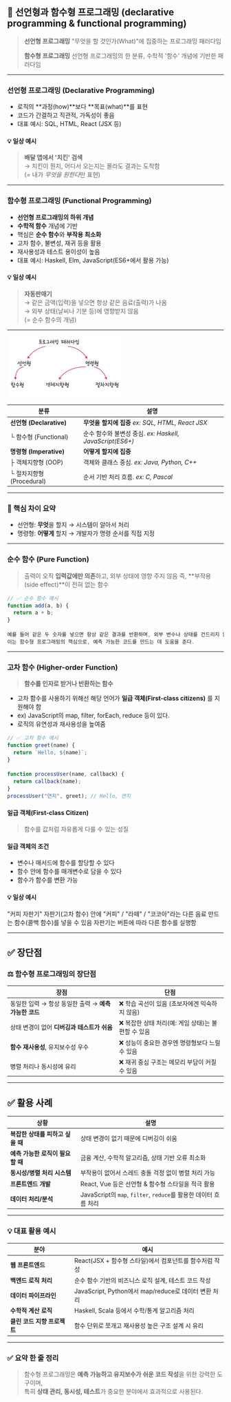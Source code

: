 ## 🔖 선언형과 함수형 프로그래밍 (declarative programming & functional programming)

> **선언형 프로그래밍** "무엇을 할 것인가(What)"에 집중하는 프로그래밍 패러다임
> 
> **함수형 프로그래밍** 선언형 프로그래밍의 한 분류, 수학적 '함수' 개념에 기반한 패러다임

---

### 선언형 프로그래밍 (Declarative Programming)
- 로직의 **과정(how)**보다 **목표(what)**를 표현
- 코드가 간결하고 직관적, 가독성이 좋음
- 대표 예시: SQL, HTML, React (JSX 등)

#### 💡 일상 예시
> **배달 앱에서 '치킨' 검색**  
> → 치킨이 뭔지, 어디서 오는지는 몰라도 결과는 도착함  
> (= 내가 *무엇을 원한다*만 표현)

---

### 함수형 프로그래밍 (Functional Programming)
- **선언형 프로그래밍의 하위 개념**
- **수학적 함수** 개념에 기반
- 핵심은 **순수 함수**와 **부작용 최소화**
- 고차 함수, 불변성, 재귀 등을 활용
- 재사용성과 테스트 용이성이 높음
- 대표 예시: Haskell, Elm, JavaScript(ES6+에서 활용 가능)
  
#### 💡 일상 예시
> **자동판매기**  
> → 같은 금액(입력)을 넣으면 항상 같은 음료(출력)가 나옴  
> → 외부 상태(날씨나 기분 등)에 영향받지 않음  
> (= 순수 함수의 개념)

---

![alt text](./images/yjimage1.png)

| 분류 | 설명 |
|------|------|
| **선언형 (Declarative)** | **무엇을 할지에 집중** *ex: SQL, HTML, React JSX* |
| └ 함수형 (Functional) | 순수 함수와 불변성 중심. *ex: Haskell, JavaScript(ES6+)* |
| **명령형 (Imperative)** | **어떻게 할지에 집중** |
| ├ 객체지향형 (OOP) | 객체와 클래스 중심. *ex: Java, Python, C++* |
| └ 절차지향형 (Procedural) | 순서 기반 처리 흐름. *ex: C, Pascal* |

---

### 🧭 핵심 차이 요약

- 선언형: **무엇**을 할지 → 시스템이 알아서 처리
- 명령형: **어떻게** 할지 → 개발자가 명령 순서를 직접 지정

---

### 순수 함수 (Pure Function)
> 출력이 오직 **입력값에만 의존**하고, 외부 상태에 영향 주지 않음
> 즉, **부작용(side effect)**이 전혀 없는 함수

```js
// ✅ 순수 함수 예시
function add(a, b) {
  return a + b;
}

예를 들어 같은 두 숫자를 넣으면 항상 같은 결과를 반환하며, 외부 변수나 상태를 건드리지 않는다.
이는 함수형 프로그래밍의 핵심으로, 예측 가능한 코드를 만드는 데 도움을 준다.

```
---
### 고차 함수 (Higher-order Function)
> **함수를 인자로 받거나 반환하는 함수** 
- 고차 함수를 사용하기 위해선 해당 언어가 **일급 객체(First-class citizens)** 를 지원해야 함
- ex) JavaScript의 map, filter, forEach, reduce 등이 있다.
- 로직의 유연성과 재사용성을 높여줌

```js
// ✅ 고차 함수 예시
function greet(name) {
  return `Hello, ${name}`;
}

function processUser(name, callback) {
  return callback(name);
}
processUser("연지", greet); // Hello, 연지
```


#### 일급 객체(First-class Citizen)
> 함수를 값처럼 자유롭게 다룰 수 있는 성질

#### 일급 객체의 조건
- 변수나 매서드에 함수를 할당할 수 있다
- 함수 안에 함수를 매개변수로 담을 수 있다
- 함수가 함수를 변환 가능


#### 💡 일상 예시
"커피 자판기"
자판기(고차 함수) 안에
"커피" / "라떼" / "코코아"라는 다른 음료 만드는 함수(콜백 함수)를 넣을 수 있음
자판기는 버튼에 따라 다른 함수를 실행함

---
## ✅ 장단점

### ⚖️ 함수형 프로그래밍의 장단점

| 장점 | 단점 |
|------|------|
| 동일한 입력 → 항상 동일한 출력 → **예측 가능한 코드** | ❌ 학습 곡선이 있음 (초보자에겐 익숙하지 않음) |
| 상태 변경이 없어 **디버깅과 테스트가 쉬움** | ❌ 복잡한 상태 처리(예: 게임 상태)는 불편할 수 있음 |
| **함수 재사용성**, 유지보수성 우수 | ❌ 성능이 중요한 경우엔 명령형보다 느릴 수 있음 |
| 병렬 처리나 동시성에 유리 | ❌ 재귀 중심 구조는 메모리 부담이 커질 수 있음 |

---

## ✅ 활용 사례


| 상황 | 설명 |
|------|------|
| **복잡한 상태를 피하고 싶을 때** | 상태 변경이 없기 때문에 디버깅이 쉬움 |
| **예측 가능한 로직이 필요할 때** | 금융 계산, 수학적 알고리즘, 상태 기반 오류 최소화 |
| **동시성/병렬 처리 시스템** | 부작용이 없어서 스레드 충돌 걱정 없이 병렬 처리 가능 |
| **프론트엔드 개발** | React, Vue 등은 선언형 & 함수형 스타일을 적극 활용 |
| **데이터 처리/분석** | JavaScript의 `map`, `filter`, `reduce`를 활용한 데이터 흐름 처리 |

---

### 💡 대표 활용 예시

| 분야 | 예시 |
|------|------|
| **웹 프론트엔드** | React(JSX + 함수형 스타일)에서 컴포넌트를 함수처럼 작성 |
| **백엔드 로직 처리** | 순수 함수 기반의 비즈니스 로직 설계, 테스트 코드 작성 |
| **데이터 파이프라인** | JavaScript, Python에서 map/reduce로 데이터 변환 처리 |
| **수학적 계산 로직** | Haskell, Scala 등에서 수학/통계 알고리즘 처리 |
| **클린 코드 지향 프로젝트** | 함수 단위로 쪼개고 재사용성 높은 구조 설계 시 유리 |

---

### ✅ 요약 한 줄 정리

> 함수형 프로그래밍은 **예측 가능하고 유지보수가 쉬운 코드 작성**을 위한 강력한 도구이며,  
> 특히 **상태 관리, 동시성, 테스트**가 중요한 분야에서 효과적으로 사용된다. 
